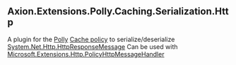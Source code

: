 ﻿## Axion.Extensions.Polly.Caching.Serialization.Http

A plugin for the [Polly](https://github.com/App-vNext/Polly) [Cache policy](https://github.com/App-vNext/Polly/wiki/Cache) to serialize/deserialize [System.Net.Http.HttpResponseMessage](https://docs.microsoft.com/en-us/dotnet/api/system.net.http.httpresponsemessage)
Can be used with [Microsoft.Extensions.Http.PolicyHttpMessageHandler](https://docs.microsoft.com/en-us/dotnet/api/microsoft.extensions.http.policyhttpmessagehandler)


